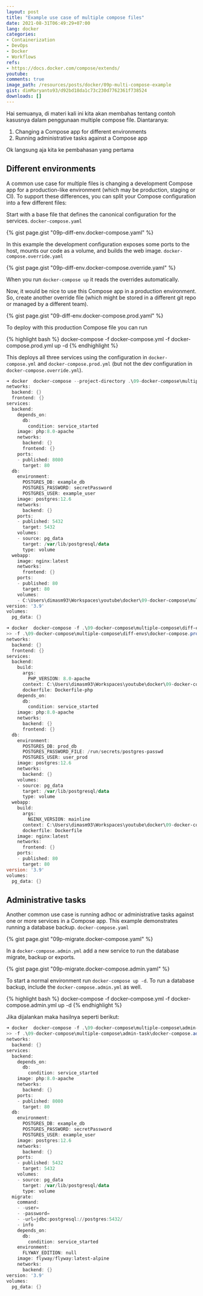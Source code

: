 ```yaml
---
layout: post
title: "Example use case of multiple compose files"
date: 2021-08-31T06:49:29+07:00
lang: docker
categories:
- Containerization
- DevOps
- Docker
- Workflows
refs: 
- https://docs.docker.com/compose/extends/
youtube: 
comments: true
image_path: /resources/posts/docker/09p-multi-compose-example
gist: dimMaryanto93/d92bd18da1c73c230d7762361f738524
downloads: []
---
```


Hai semuanya, di materi kali ini kita akan membahas tentang contoh kasusnya dalam penggunaan multiple compose file. Diantaranya:

1. Changing a Compose app for different environments 
2. Running administrative tasks against a Compose app

Ok langsung aja kita ke pembahasan yang pertama

## Different environments

A common use case for multiple files is changing a development Compose app for a production-like environment (which may be production, staging or CI). To support these differences, you can split your Compose configuration into a few different files:

Start with a base file that defines the canonical configuration for the services. `docker-compose.yaml`

{% gist page.gist "09p-diff-env.docker-compose.yaml" %}

In this example the development configuration exposes some ports to the host, mounts our code as a volume, and builds the web image. `docker-compose.override.yaml`

{% gist page.gist "09p-diff-env.docker-compose.override.yaml" %}

When you run `docker-compose up` it reads the overrides automatically.

Now, it would be nice to use this Compose app in a production environment. So, create another override file (which might be stored in a different git repo or managed by a different team).

{% gist page.gist "09-diff-env.docker-compose.prod.yaml" %}

To deploy with this production Compose file you can run

{% highlight bash %}
docker-compose -f docker-compose.yml -f docker-compose.prod.yml up -d
{% endhighlight %}

This deploys all three services using the configuration in `docker-compose.yml` and `docker-compose.prod.yml` (but not the dev configuration in `docker-compose.override.yml`).

```powershell
➜ docker  docker-compose --project-directory .\09-docker-compose\multiple-compose\diff-envs\ config
networks:
  backend: {}
  frontend: {}
services:
  backend:
    depends_on:
      db:
        condition: service_started
    image: php:8.0-apache
    networks:
      backend: {}
      frontend: {}
    ports:
    - published: 8080
      target: 80
  db:
    environment:
      POSTGRES_DB: example_db
      POSTGRES_PASSWORD: secretPassword
      POSTGRES_USER: example_user
    image: postgres:12.6
    networks:
      backend: {}
    ports:
    - published: 5432
      target: 5432
    volumes:
    - source: pg_data
      target: /var/lib/postgresql/data
      type: volume
  webapp:
    image: nginx:latest
    networks:
      frontend: {}
    ports:
    - published: 80
      target: 80
    volumes:
    - C:\Users\dimasm93\Workspaces\youtube\docker\09-docker-compose\multiple-compose\diff-envs\html:/usr/share/nginx/html:rw
version: '3.9'
volumes:
  pg_data: {}

➜ docker  docker-compose -f .\09-docker-compose\multiple-compose\diff-envs\docker-compose.yaml `
>> -f .\09-docker-compose\multiple-compose\diff-envs\docker-compose.prod.yaml config
networks:
  backend: {}
  frontend: {}
services:
  backend:
    build:
      args:
        PHP_VERSION: 8.0-apache
      context: C:\Users\dimasm93\Workspaces\youtube\docker\09-docker-compose\multiple-compose\diff-envs
      dockerfile: Dockerfile-php
    depends_on:
      db:
        condition: service_started
    image: php:8.0-apache
    networks:
      backend: {}
      frontend: {}
  db:
    environment:
      POSTGRES_DB: prod_db
      POSTGRES_PASSWORD_FILE: /run/secrets/postgres-passwd
      POSTGRES_USER: user_prod
    image: postgres:12.6
    networks:
      backend: {}
    volumes:
    - source: pg_data
      target: /var/lib/postgresql/data
      type: volume
  webapp:
    build:
      args:
        NGINX_VERSION: mainline
      context: C:\Users\dimasm93\Workspaces\youtube\docker\09-docker-compose\multiple-compose\diff-envs
      dockerfile: Dockerfile
    image: nginx:latest
    networks:
      frontend: {}
    ports:
    - published: 80
      target: 80
version: '3.9'
volumes:
  pg_data: {}
```

## Administrative tasks

Another common use case is running adhoc or administrative tasks against one or more services in a Compose app. This example demonstrates running a database backup. `docker-compose.yaml`

{% gist page.gist "09p-migrate.docker-compose.yaml" %}

In a `docker-compose.admin.yml` add a new service to run the database migrate, backup or exports.

{% gist page.gist "09p-migrate.docker-compose.admin.yaml" %}

To start a normal environment run `docker-compose up -d`. To run a database backup, include the `docker-compose.admin.yml` as well.

{% highlight bash %}
docker-compose -f docker-compose.yml -f docker-compose.admin.yml up -d
{% endhighlight %}

Jika dijalankan maka hasilnya seperti berikut:

```powershell
➜ docker  docker-compose -f .\09-docker-compose\multiple-compose\admin-task\docker-compose.yaml `
>> -f .\09-docker-compose\multiple-compose\admin-task\docker-compose.admin-task.yaml config
networks:
  backend: {}
services:
  backend:
    depends_on:
      db:
        condition: service_started
    image: php:8.0-apache
    networks:
      backend: {}
    ports:
    - published: 8080
      target: 80
  db:
    environment:
      POSTGRES_DB: example_db
      POSTGRES_PASSWORD: secretPassword
      POSTGRES_USER: example_user
    image: postgres:12.6
    networks:
      backend: {}
    ports:
    - published: 5432
      target: 5432
    volumes:
    - source: pg_data
      target: /var/lib/postgresql/data
      type: volume
  migrate:
    command:
    - -user=
    - -password=
    - -url=jdbc:postgresql://postgres:5432/
    - info
    depends_on:
      db:
        condition: service_started
    environment:
      FLYWAY_EDITION: null
    image: flyway/flyway:latest-alpine
    networks:
      backend: {}
version: '3.9'
volumes:
  pg_data: {}
```